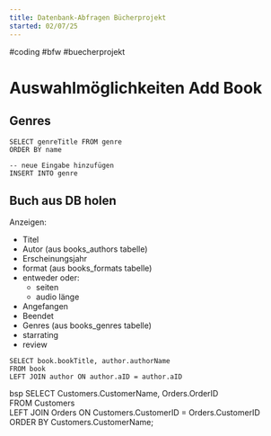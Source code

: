 ```yaml
---
title: Datenbank-Abfragen Bücherprojekt
started: 02/07/25
---
```

#coding #bfw #buecherprojekt

# Auswahlmöglichkeiten Add Book

## Genres
```` 
SELECT genreTitle FROM genre 
ORDER BY name 

-- neue Eingabe hinzufügen
INSERT INTO genre 
````
## Buch aus DB holen
Anzeigen: 
- Titel
- Autor (aus books_authors tabelle)
- Erscheinungsjahr
- format (aus books_formats tabelle)
- entweder oder:
    - seiten
    - audio länge
- Angefangen
- Beendet
- Genres (aus books_genres tabelle)
- starrating
- review
````
SELECT book.bookTitle, author.authorName
FROM book
LEFT JOIN author ON author.aID = author.aID

````
bsp
SELECT Customers.CustomerName, Orders.OrderID\
FROM Customers\
LEFT JOIN Orders ON Customers.CustomerID = Orders.CustomerID\
ORDER BY Customers.CustomerName;
